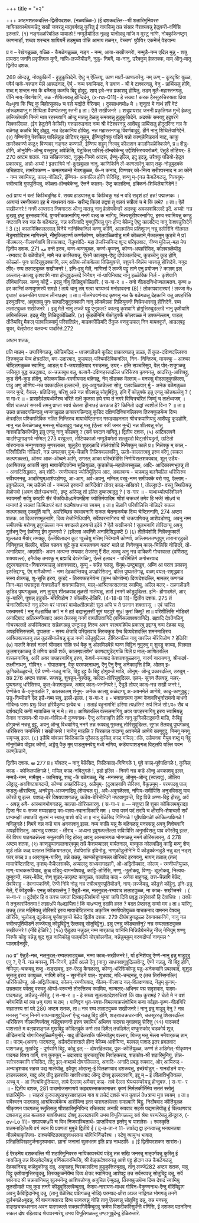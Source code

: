 +++
title = "०२"

+++
अष्टमशतकदल्लि-द्वितीयदशक. 
(नळवळ्ळि-) 
(ई दशकदल्लि--श्री शतारिमुनिवररु नायिकावस्थॆयम्पडॆदु सखी जनरन्नू मातृवर्गवन्नू कुरितु ई नायकियु तन्न संसार नैराश्यवन्नु हेळुवन्तॆ-वर्णिसि इरुत्तारॆ. 
(१) नङ्गळ्ळरिवळ्ळि यायाळो ! नम्मुडैयोदिल‌ 
नुळ्ळु यानॊन्नन्नु माजि म 
मुस्टु नाणि, 
नोक्कुकिनष्टुम् काणमार्डो, 
शब्दव शरन्दन शायियर्नॆ तडमुख्य 
पॊन्नि आमाय तळ‌न्९, 
वॆच्चण' पुवैयि९ एकनॆर्ज्‌ वेडवान्य 

प्र व – रेखॆगळुळ्ळ, वळ्ळि - कैबळॆगळुळ्ळ, नङ्ग - नम्म, आया-सखीजनरे!, नम्मुडै-नम्म एदिल‌ मुन्नु - शत्रु प्रायराद जननि प्रकृतिगळ मुन्दॆ, नाणि-लज्जॆयॊडनॆ, नुळु- निमगॆ, या-नानु, उरैक्कुम् हेळतक्क, माम् ऒनु-मातु 
द्वितीय दशक. 

269 
ऒन्दन्नु, नोक्कुकिर्ने - हुडुकुत्तिदेनॆ. ऎष्टु म् ऎल्लियू, काण मार्टो-काणलारॆनु. नम् कण् – कूरदृष्टि युळ्ळ, पवैर्य पार्क-गरुडन मेलॆ आरूढनाद, ऎर्म्‌ - नम्म स्वामियाद, वे डवाण - श्री वे टाश्वरनन्नु, वेनु - प्रार्थिसलु होगि, शब्द म् शन्दन नन्न कै बळॆगळु कळचि बिद्दु होदुवु. शाय् इन्ने-नन्न प्रकाशवू होयितु. तडम् मुलै-महास्तनगळु, र्पॊनि माय्-विवर्णवागि, तळ‌ -शैथिल्यवन्नु हॊन्दिदॆनु, 
(x-na-011)- 
हे सख्यः ! करक हैस्सुरुचिरुक्ताः प्रिया मे७धुना किं चिद्द कु मिहोत्सुका७ च रहो यद्योते वैरिणाम् । दुस्साधनयो७ मे । शृणुत! मे नाथं हरिं वेटं र्तारूढमवाप्नु म शिथिला वैवर्ण्यतस्सु स्तनी॥ 
ता। ऎलै सखीजनरे । शत्रुप्रायराद जननी प्रकृतिगळ मुन्दॆ हेळलु लज्जितॆयागि निमगॆ मात्र रहस्यवागि ऒन्दु मातन्नु हेळलु समयवन्नु हुडुकुत्तिदेनॆ. अदक्कॆ समयवु इदुवरॆगॆ सिक्कलिल्ल. (ईग हेळुत्तेनॆ केळिरि) गरुडारूढनाद नम्म श्री वेटेश्वरनन्नु आशॆपट्टु प्रार्थिसलु होदुदरिन्द नन्न कै बळॆगळु कळचि बिद्दु होदुवु. नन्न देहकानिय होयितु. नन्न महास्तनगळू विवर्णवादुवु. हीगॆ नानु शिथिलॆयागिद्देनॆ. 
(२) वेण्णिनॊनु पॆरुकिल् पारिलॆन्नुड तॊटियर् नुलुम्, 
ईण्णिदुरैक्कु पडियॆ यन्नो 
काण्‌लेनिडरार्य नाट्, 
काकु तामरॆक्कर्ण्ण कळु९ विण्णवर्‌ 
नङ्गळ कण्णालॆ, 
ईण्णिय शट्टुम् नित्यवु कॊळ्ळान 
कालमिळ्ळॆक्किन्नेने, 
प्र॥ शॆन्नु-होगि, ऒनुवेणि-ऒन्दु वस्तुवन्नु अपेक्षिसि, पॆटुकिल् पारिल्-हॊन्दबेकॆन्दु उद्देशिसिरुववरॊळगॆ, ऎन्नुडै तोटियर्- 
8 
270 
अष्टम शतक. 
नन्न सखिजनराद, 
नुलुम्-निमगे आदरू, ईण्णु-इल्लि, इदु इदन्नु, उरैक्कु पडियो-हेळुव प्रकारवन्नु, अन्नो-अय्यो ! इडरात्रिये र्ना-दुःखवुळ्ळ नानु, काणिकिनि र्ले-काणलारॆनु काण् तकु-नोडुवुदक्कॆ उचितवाद, तामरैक्कण्ण – कमलगळन्तॆ नेत्रगळुळ्ळ, र्क-न कनाद, विण्णवर् को-नित्य सरीश्वरनाद न आ कोनॆ - नम्म स्वामियन्नु, काल्-नोडिदरॆ, ईण्णिय- अवनल्लि होगि सेरिबिट्ट, शण्णु म्-(नन्न कैबळॆगळन्नू, नित्यवुम्- स्त्रीत्वादि गुणपूर्तियन्नू, कॊळ्ता-हॊन्दबेकॆन्दु, ऎत्तनै कालम्- ऎष्टु कालदिन्द, इक्किर्न-शिथिलॆयागिदेनॆ ! 

ed 
प्राप्य नं बत! किञ्चिदुमिह वॆ. सख्य हाड्यास्तु वः किञ्चिकु महं न वदि सदृशं हा! हन्न! पद्मात्मकः । अत्यन्तं रमणीयरूप इह मे नाथस्वयं वक- सरीन्द्र किल! तद्वशं तु वलयं स्त्रीत्वं च मे किं लभे? ॥ 
ता। ऎलै सखीजनरे ! ननगॆ आप्तराद निमगादरू ऒन्दु मातन्नु नानु हेळोणवॆन्दरॆ अदक्कू अवकाशविल्लदॆ इदॆ. अय्यो! नन्न दुःखवु इष्टु दुस्सहवागिदॆ. पुण्यरीकाक्षनागियू ननगॆ वल्ड् क नागियू, नित्यसूरीश्वरनागियू, इरुव स्वामियन्नु कण्डु नष्टवागि रुव नन्न कै बळॆगळन्नू, नन्न स्त्रीत्वादि गुणपूर्तियन्नू पुनः हॊन्द बेकॆन्दु ऎष्टु कालदिन्द नानु केशपडुत्तिदेनॆ ! 
3 
(३) कालमिक्किलल्लाल् विनैये नानिक्किनिर्ल 
कण्णु कॊर्णि, 
आलमतिय प्रतिशुमन् नन्नु दलीरिनि 
नीलमल‌ नॆडुमशोदिशन 
नाणित्तानॆ, 
नीमुकिल्‌वर्ण्ण कर्ण्णकॊण्ण, 
कोलवळ्ळियॊडु मामै कॊळ्तानॆ,नैकालमुम् 
कूडचॆ ने 
प्र1 नीलमलर्-नीलवर्णवागि विस्त्रतवाद, नॆडुम्शोदि- महा तेजस्सिनिन्द शून्द परिवृतवाद, नीण्ण मुकिल्-महा मेघ 
द्वितीय दशक. 
مه 
271 
दन्तॆ इरुव, वण्ण-बण्णवुळ्ळ, कर्ण्ण-कृष्णनु, कॊण्ण-अपहरिसिद, कोलवळ्ळॆयॊडु -रम्यवाद कै बळॆयॊडनॆ, मामै नन्न कास्तियन्नू, ऎत्तनै कालवुम्-ऎष्टु दीर्घकालदिन्द, कूडच्चॆनु कूड होगि, कॊर्ळ्ळा- पुनः सादिसुवुदक्कागि, लम् अतिय-लोकवॆल्ला तिळियुवन्तॆ, पशुमनॆ-निन्नॆय भारवन्नु हॊत्तिदेनॆ. ननुद लीर्- रम्य ललाटवुळ्ळ सखीजनरे !, इनि-इन्नु मेलॆ, नाणिर्त्ता ऎ लज्जॆ पट्टु ताने एनु प्रयोजन ? कालम् इल् अल्लाल्-कालवु कृशवागि नाश हॊन्दुवुदल्लदॆ निनैय९ र्ना-पापिनियाद नानु इळ्ळॆक्कि निर्ल - कृशॆयागि लीनॆयागिल्ल. कण्णु कॊर्ट्रॆ - इदन्नु नीवु तिळिदुकॊळ्ळिरि. 
( स-गा-र ॥ - 
तनो 
नीलादनिभोज्वलामतन. कृष्ण ७ हर कान्सिं कणयुगमस्यॆ समहो ! ताये चानु तम् गत्वा चाप्यभवं मनोज्ञवदना (8) ! लोकापवादास्पदं ! लज्जा मे७ वृधा७! कालमतिग पापान लीना७हम् ॥ 
ता॥ नीलमेघवर्णनाद कृष्णनु नन्न कै बळॆगळन्नू देहकानि यन्नू अपहरिसि इरुवुदरिन्द, अवुगळन्नु पुनः सत्पादिसुवुदक्कागि नानु लोकवॆल्ला तिळियुवन्तॆ निन्नॆयभारवन्नु हॊत्तिदेनॆ. रम्य ललाटवुळ्ळ सखीजनरे । इन्नु मेलॆ नानु लज्जॆ पट्टु एनुफल? कालवु कृशवागि होगुत्तिरुवुदल्लदॆ नानु कृशॆयागि लयिसलिल्ल. इदन्नु नीवु तिळिदुकॊळ्ळिरि. 
(४) कूडन्नेनिनि र्यकॊडुर्क्के कोलवळ्ळ 
नॆ 
डक्कमॆल्लाम्, 
पाडल् तॊळॆयविद्दु मैकल् पलवळ्ळिया‌र्मु 
परिशतिन्ने९, 
माडक्कॊडिमदि र्तॆकुळ वणकुडपाल्‌ निन 
मायक्कूर्त, 
आडल्‌पट्ट युयर्‌, वॆल्‌पोराट वलवन्य 
यादरित्ते.272 

अष्टम शतक, 

प्रति माडम् - उप्परिगॆगळन्नू, कॊडिमदिळ् – ध्वजगळॊडनॆ कूडिद प्राकारगळन्नू उळ्ळ, र्तॆ कुळ-दक्षिणदल्लिरुव तिरुक्कुळ यॆम्ब क्षेत्रदल्लि, वण-उदारवाद, कुडपाल्-पश्चिमदिक्किनल्लि, निन- निन्तिरुव, मायक्कू – आश्चर चेष्टितगळुळ्ळ स्वामियु, आडल् प वै-जयशालियाद गरुडनन्नु, उयर्‌ - हत्ति सञ्चरिसुव, वॆल् पोर्-शत्रुगळन्नु जयिसुव युद्ध सन्नद्धवाद, अ-चक्रायुध वन्नु, वलवनै-दक्षिणहस्तदल्लि धरिसिरुव कृष्णनन्नु, आदरित्तु-आशिपट्टु, कूड शॆर्ने-कूड होदॆनु. कोल्कवळ्ळि-रमणीयवाद बळॆगळू, नॆम् तॊडक्क मॆल्लाम् – मनस्सु मॊदलादुवुगळॆल्ला, पाडु अणु ऒणिय-नन्न पक्कदल्लि इल्लदन्तॆ, इन्नु-अवुगळन्नॆल्ला सोतु, पलवळ्ळियार् र्मु - अनेक बळॆगळुळ्ळ जनर मुन्दॆ, वैकल्- प्रतिदिनवू, परिशु अन्ने नन्न शीलवन्नू सोतुबिट्टॆनु. इनि र्ऎ कॊडुक्के इन्नु एनन्नु कॊडबल्लॆनु ? 
( स गा-र ॥ - 
प्रासादैर्वलयर्ध्वजैश्च भरिते दाक्षॆ कुळन्ना हये रम्य तं नगरे विचित्रचरितं जिष्णुं च तार्क्षध्वजम् । श्रीशं चक्रधरं समर्स्यॆ तमनु प्राप्ता स्वयं चेतसा हीना७हं करकज है? किमितो दद्यां स्वशीलं विना ? ॥ 
ता॥ उन्नत प्रासादगळिन्दलू ध्वजगळुळ्ळ प्राकारगळिन्दलू कूडिद दक्षिणदिक्किनल्लिरुव तिरुक्कुळयॆम्ब दिव्य क्षेत्रदल्लि पश्चिमदिक्कि नल्लि निन्तिरुव मायाचेष्टितनाद गरुडवाहननाद श्रीचक्रपाणियन्नु आशॆपट्टु कूडहोगि, नानु नन्न कैबळॆगळन्नू मनस्सु मॊदलादुवु गळन्नू मत्तू (ऎल्ला स्त्री जनर मुन्दॆ) नन्न शीलवन्नू सोतु नाशपडिसिकॊण्डॆनु इन्नु एनन्नु नानु कॊडबनु ? (सर्व स्वदान वायितु.) 
द्वितीय दशक, 
(५) आटिवलवनै यादरिप्पुमाङ्गर्व नम्मिल् 
273 
वरवुल्ला, 
तोटिय‌काळो नम्मुडैयमेर्ता 
शल्लुवदो विट्लरियदुर्ता, 
ऊटितो यॊरुवनाक नन्गुणवाक्कु 
मुणरलाका, 
शूलुडैय शुडर्‌ळादि तॊलॆयंशोदि 
निनैक्कुम् काले 
प्र॥ निन्नॆक्कु म् काल् - परिशीलिसि नोडिदरॆ, नन्न उणल्‌वार् कुम्-चॆन्नागि तिळियबल्लवरिगू, ऊतो-कालतत्त्ववु इरुव वरॆगू (सकल कल्पगळल्ल), ऒरुव आक-ऒब्बने आगि, उणरल् आका परिच्छेदिसि निर्णयिसलशक्यवाद, शूल् उडैय-(आश्रितरन्नु आकर्षि सुव) मायाचेष्टितवॆम्ब सुळियुळ्ळ, कुड‌कॊळ्-महातेजस्सुळ्ळ, आदि- आदिकारणभूतन्नू तॊ - अनादिसिद्धवाद, अम् शोदि- रमणीयवाद ज्योतिर्मूति्रय आद, अवलवन्य - चक्रवन्नु बलगैयल्लि धरिसिरुव सर्वॆश्वरनन्नु, आदरिप्पुम्आशॆपडोणवू, आ-आग, अर्व-अवनु, नम्मिल् वरवु-नम्म समीपक्कॆ बरो णवू, ऎल्लाम् - इवुगळॆल्ला, नम् उडैयमे र्ता - नम्मल्ले इरुवन्तॆ आगिदॆयो? तोयर्‌ काळ्-सखियरे !, तॊल्लुवदो- वस्तु स्थितियन्नु हेळोणवो (अवन दौर्लभ्य्रथनवो), इष्टु अरियदु र्ता इल्लि दुष्करवादुदु ? 
( स-गार ॥ - 
याथार्थ्यात्परिशीलने स्वयमसौ सर्वषु कष्टपि सैरं चैकविधो७प्रमेयमहिमा ज्योतिर्मयादिमः श्रीशं चक्रधरं तमेव हि भजे! सो७यं च मामाग! हे सख्यः! किमितःपरं बत! वदामैषा७धन्या स्वयम् ॥ 
ता॥ चॆन्नागि परिशीलिसि नोडिदरॆ सकल कल्पगळल्लू एकमूर्ति यागि, अपरिच्छिन्न स्वभावनागि सकल चेतनाकर्षक दिव्य चेष्टितनागि, 
274 
अष्टम शतक. 
आ दिकारणभूतनागि, दिव्य तेजोनिधियागि, सर्वॆश्वरनागिरुव श्री चक्रपाणियन्नु आशॆपडोणवू, अवनु नम्म समीपक्कॆ बरोणवू इवुगळॆल्ला नम्म वशदल्ले इरुवन्तॆ इदॆयॆ ? ऎलै सखीजनरे ! सुलभनागि तोरिदाग्यू अवनु दुर्लभनु ऎन्दु हेळोणवु ईग दुष्करवो ? (इदॆल्ला अवनिगॆ अनादिसिद्धवष्टॆ !) 
(६) तॊलॆयंशोदि निन्नॆक्कुकार्लॆ 
शूल्लळव मैयोर् तमक्कु, 
ऎल्लॆयिलादन कूट प्पुच्चॆयु मत्तिम् 
निवॆम्यामै कॊर्ण्णा, 
अल्लिमलतण्तुयुम् तारानार्‌डुकॊ 
विनिवूशल् शॆल्लीर्, 
वल्लि वळवय शूटॆ कुड 
मामल‌क्कण वळर' माले 
प्र! निनैक्कुम् काल्-चिन्निसि नोडिदरॆ, तॊ-अनादियाद, अम्‌शोदि- अवन अत्यन्त रम्यवाद तेजस्सु र्ऎ शॆल् अळवु अनु नन्न वाक्किगॆ गोचरवल्ल (वर्णिसलु शक्यवल्ल), इमैयोक् तमक्कु म् ब्रह्मादि देवतॆगळिगू, ऎल्लॆ इलादन - परिमितिगॆ अगोचरवाद (दुरवगाहवाद=निवारणमाडलु अशक्यवाद), कूप्पु - सन्नॆह गळन्नु, शॆयुम्-उण्टुमाडुव, अम्नि आ परत्व प्रकारवु इरुत्तिद्दाग्यू, ऎम् मामैकॊर्ण्णा - नम्म देहकान्तियन्नू अपहरिसिदनु. वल्लि पुष्पलतॆगळू, वळम् वयल्-समृद्धवाद सस्य क्षेत्रगळू, शू-सुत्ति इरुव, कुडद्दॆ - तिरुक्कडनॆयॆम्ब (कुम्भ कोणवॆम्ब) दिव्यदेशदल्लि, मामलर् कणगळ किन-महा पद्मसदृश नेत्रगळॊडनॆ शयनमाडिरुव, माल्-आश्रितवत्सलनाद स्वामियु, अल्लि मलर् - दळगळॊडनॆ कूडिद पुष्पगळुळ्ळ, तण् तुायुम् शीतळवाद तुळसी मालॆयन्नू, तार्रा (नमगॆ कॊडुवुदिल्ल. इनि- हीगादमेलॆ, आर् कु-यारिगॆ, पूशल् इडुकॊ- मॊरॆयिडोण ? कॊल्लीर्-हेळिरि. 
(4-18-8 11)- 
द्वितीय दशक. 
275 
तं चेन्सरिशील्यते ननु हरेजः परं भास्वरं वाचो७तीतमहो! सुरा अपि च ते छानान शक्तास्सु । एवं चास्ति परत्वमस्यॆ ! ननु मे७हार्षिक्ष कां! न मे हा! दद्यात्तुलसीं सुमं घटपुरे सु७! कुरां किमु? 
ता॥ परिशीलिसि नोडिदरॆ अनादियाद अतिरमणीयवाद अवन तेजस्सु ननगॆ वागतीतवागिदॆ (वर्णिसलशक्यवागिदॆ). ब्रह्मादि देवतॆगळिगू गोचरवल्लदॆ अपरिमितवाद सन्नॆहगळन्नु उण्टुमाडु तिरुव अवन परत्वमहिमॆय प्रकारवु इद्दाग्यू नम्म देहका यन्नू अपहरिसिरुत्तानॆ. पुष्पलता - सस्य क्षेत्रादि परिवृतवाद तिरुक्कुड ऎम्ब दिव्यदेशदल्लि शमनमाडिरुव आश्रितवत्सलनु तन्न तुळसीमालॆयन्नू कूड नमगॆ कॊडुवुदिल्ल. हीगिरुनल्लि नावु यारल्लि मॊरॆयिडोण ? हेळिरि! 
(७) मालरि केशर्व नारर्ण श्रीमादव 
गोळि र्स्थ वैकु नु 
ओलमिडवॆन्नॆ प्पण्ण विट्टिन 
नुमुरुवु म् 
शुवडु काव्या, 
विलमल कुलमार्‌काळन्नु डै 
तणिय‌ कार्ळॆ श‍र्क, 
कालम्‌पलशॆम' काणदायुडॆट्गळि 
यिलॆ 
प्र माल्-आश्रितरल्लि वत्सलनागियू, आरि अवर पापहरनागियू इरुव, केशर्व-रम्यवाद केशपाशवुळ्ळवनू, नारर्ण नारायणनू, श्रीमादर्व-लक्ष्मीनाथनू, गोविन्९ - गोपालकनू, वैकु परमपदनाथनू, ऎनु ऎनु ऎन्दु अनेकावृत्ति हेळि, ओलम् इ- कूगिकॊळ्ळुवन्तॆ, ऎन्नै पण्णॆ-नन्नन्नु माडि, विट्टु इट्टु कै बिट्टु होगुवन्तॆ माडि, ऒनुम्- ऒन्दु प्रकारदल्लि, उरुवुम् - तन्न 
276 
अष्टम शतक. 
रूपवन्नू, शुवडुम्-गुरुतन्नू, काल्टा-तोरिसुवुदिल्ल. एलम्- सुगन तैलवन्नू, मलर्- पुष्पगळन्नू धरिसिरुव, कुल्-केशगळुळ्ळ, अमार् काळ्-जननियरे !, ऎन्नुडै तोयर् काळ्-नन्न सखी 
जनरे !, ऎण्णॆकॆय र्के-एनुमाडलि ?, कालकालम् शॆनुम्- अनेक कालवु कळॆदाग्यू अ-अवनमेलॆ आणॆये, कादु-काणुवुदु ; उडु-निम्मॊडनॆ ऎळ् इडै-नम्म सवु, इल्लॆ-इल्ल. 
( स-गा-र ॥ - 
भक्तानामघ कृष्ण केशवविभुर्नारायणो माधवो गोविन्दः परमः प्रभुः किल हरिर्वैकुण्य इत्येव च । सताहं बहुनामभि! हरिणा त्य७स्मि! रूपं निजं सो६य० सैव च दर्शयद्यदि कणे! मात्राळिस ज् न मे॥ 
ता॥ आश्रितरल्लि वत्सलनागियू अवर पापहरनागियू इरुव स्वामियन्नु केशव नारायण-श्री माधव-गोविन्न-वै कुण्णनाथ- ऎन्दु अनेकावृत्ति हेळि नानु कूगिकॊळ्ळुवन्तॆ माडि, कैबिट्टु होगुवन्तॆ नन्नन्नु इट्टु, अवनु ऒन्दु विधवागियू ननगॆ तन्न रूपवन्नू गुरुतन्नू तोरिसुवुदिल्ल. सुगन्न तैलवन्नू पुष्पगळन्नू धरिसिरुव जननियरे ! सखीजनरे ! नानेनु माडलि ? चिरकाल वादाग्यू अवनमेलॆ आणॆये काणुवुदु. निमगू ननगू समृन्यवु इल्ल. 
(८) इडैयि र्यावळर'किळिकाळि 
पूरैकाळ् कुयिल्‌ काळ् मयिल्‌ाळि, 
उडैयनवा मैयुव शब्दु म् 
नॆट्टु मॊनुमॊळॆय वॊट्टाद कॊर्णा, 
अड्डॆयु वैकु मुम् 
पाडलुमनवॆयु मध्यॆ नणिय, 
कडॆयप्पाशङ्गळ् विट्लपि 
यल्लि यवन 
काण्‌कॆडाने, 

द्वितीय दशक. 
అ 
277 
प्र॥ र्यावळर्‌ – नानु बॆळॆसिद, किळिकाळ्-गिणिगळे 1, पूवै काळ्-पूवैपक्षिगळे !, कुयिल्‌ काळ् - कोकिलपक्षिगळे !, मयिल् काळ्-नविलुगळे !, इडो इल्लि - निमगॆ नन्न कडॆ ऒन्दु अवकाशवू इल्ल, नम्मडै-नम्म, मामैयुम् - कानियन्नू, शब्दु -कै बळॆगळन्नू, नॆइ -मनस्सन्नू, ऒनुम्-ऒन्दू (स्वल्पवू), ऒलिय ऒट्टादु-अवशिष्टवागदन्तॆ, कॊण्णा अपहरिसिदनु. अडैयुम्- (दुरवाहवागि सेरिरुव, वैकुन्नमुम् - परमपदवू पाल् कडलु-क्षीराब्लियू, अनवॆट्टुम्-अञ्जनाद्रियू (शेषाचल वू), अवै-अवुगळॆल्ला, नणिय-समीपिसि अनुभविसलु याव कॊरतॆ यू इल्ल. पाशळ्-बेरॆ विषयपाशगळन्नु, कडॆय-बेरिनॊन्दिगॆ नष्टवागुवन्तॆ, विट्ट पिन्नॆ अण्ण-बिट्ट हॊरतु, अर्व - अवन्नु अवै- आस्थानभोगगळन्नु, काण्र्डा-तोरिसलारनु. 
( स-गा-र ॥ 
— 
मत्तुष्टा हि शुका कोकिलमयूराद्या द्विजा नैव वः सज्ज मय्यहहाद्य का-वलय-स्वानादिकारि मम । यत्रा परमं पदं तदपि च क्षीराभि-शेषाचलौ सर्वं प्राप्यमहो! तथा७पि सुलभं न स्यात्तु पाशो यदि 
ता॥ नानु बॆळॆसिद गिणिगळे ! पूवैपक्षिगळे! कोकिलपक्षिगळे ! नविलुगळे ! निमगॆ नन्न कडॆ याव अवकाशवू इल्ल. नम्म कान्नि यन्नू कै बळॆगळन्नू मनस्सन्नू अवनु निशेषवागि अपहरिसिदनु. अवनन्नु परमपद - क्षीराब् - अध्यना इवुगळल्लॆल्ला सविापिसि अनुभविसलु याव कॊरतॆयू इल्ल, बेरॆ विषय पाठगळन्नॆल्ला समूलवागि बिट्ट हॊरतु अवनु आस्थानगळ भोगगळन्नु नमगॆ 
तोरिसलारनु. 
4 
278 
अष्टम शतक, 
(९) काण्‌डुप्पानल्लनार्‌क्युम् तन्नॆ 
कैशयप्पालर् मार्यतनाल्, 
माण्कुळ कोलवडिवु काट्टि मण्णु 
शेण् शुर्ड तळि कळ् पलतत्त 
निष्क्रियमलर्‌न्न, 
तेवपिरान्नि इविनोडु, 
नाण्‌कॊडुत्तेनिनि र्यॆ कॊडुक्केनन्नुडै 
नन्नु दल् नड्स् फार् काळ् 
प्र॥ आर्‌क्कुम्-यारिगू, तन्नॆ तन्नन्नु, काण्कॊडुप्पानल्ल तोरिसदॆ इरुववनु, मायन् तन्नाल् (तन्न) मायाचेष्टितदिन्द, कृशय्-कैकॆलसक्कॆ, अप्पालदु साध्यवागदहागॆ, ओ‌-अद्वितीयवाद, कोलम् - रमणीयतॆयुळ्ळ, माण्-याचकरूपियाद, कुळ् वडिवु-वामनवेषवन्नु, काट्टि-तोरिसि, मण्णु -भूलोकवू, विण्णु- द्युलोकवू, नित्यय-तुम्बुवन्तॆ, मलर्-बॆळॆद, शेण् शुडर्-उत्कृष्ट कायुळ्ळ, पलतोळ् कळ् - अनेक बाहुगळू, तत्त-चॆन्नागि बॆळॆद, तेवपिराट्टु - देवनायकनिगॆ, ऎण्णॆ निवि नोडु नन्न स्त्रीत्वगुणपूर्तियॊडनॆ, नाण्-लज्जॆयन्नू, कॊडुत्ते कॊट्टॆनु. इनि-इन्नु मेलॆ, ऎं कॊडुर्क्के- एनन्नु कॊडबल्लॆनु ? ऎन्नुडै-नन्न, नल्‌नुदल्-रम्यवाद ललाटवुळ्ळ, ना‌ काळ्- सखीजनरे । 
( स-गा-र ॥ 
दुर्दशो्र हि व कश्च जगतां दिव्याकृतिर्वामनो भूम्यां चापि दिवि प्रवृद्ध तनुरेवासौ हि देवाधिपः । तक्कॆ मे तनुकारर्पिततमा ! लज्ञा७पि मे७द्यार्पिता ! किं वा७न्यत्तु ददामि हस्त ? वदत प्रेष्ठास्तु सम्मो मम॥ 
ता॥ यारिगू तन्नन्नु (तन्न महिमॆयन्नु तोरिसदॆ इरुव मायाचेष्टितनाद अकृत्रिम रमणीयतॆयुळ्ळ याचकनाद वामनन वेषवन्नु तोरिसि, भूलोकवू द्युलोकवू पूर्णवागुवन्तॆ बॆळॆद 
द्वितीय दशक. 
279 
दीर्घबाहुगळुळ्ळ देवनायकनिगॆ, नानु नन्न स्त्रीत्वपूर्तियॊडनॆ लज्जॆयन्नू कॊट्टुबिट्टॆनु ऎल्लवन्नू सोतुबिट्टॆनु). इन्नु एनन्नु कॊडबल्लॆनु? नन्न रम्यललाटवुळ्ळ सखीजनरे ! (नीवे हेळिरि.) (१०) ऎन्नुड्य नन्नुदल् नम्म मार्‌काळ् यानिनि 
निन्निडैयेननॆन्नु नीज् नेमियुम् 
शण्णु मिरुकै कॊट्टु 
पन्नॆडु शूट् शुड‌ नायिकॊडु 
पाल्‌मदिये 
योर्‌कोलनील, 
नन्नॆडुम्‌कुम् वरुवदॊर्प्पा नाण्‌मल‌ 
^ 
प्पादमडैनदुवे, 

no 
प्र” ऎन्नुडै-नन्न, नल्‌नुदल्-रम्यललाटवुळ्ळ, नम्मा‌ काळ्-सखीजनरे !, र्या इनिशॆयदु ऎण्णॆ-नानु इन्नु माडुवुदु एनु ?, ऎ नॆ. नन्न मनस्सु, र्नि-निनगॆ, इडैर्यॆ अल्ले ऎनु (नानु) साधनवागुवुदिल्लवॆन्दु, ऎण्नॆ नन्नन्नु, नी बिट्टु होगि, नेमियुम्-चक्रवन्नू शब्दु -शङ्खवन्नू, इरु-ऎरडु कैगळल्लू, कॊण्णु-धरिसिकॊण्डु पडु-अनेकवागि प्रबलवाद, शूशुड‌ सुत्तलू इरुव कायुळ्ळ, नायिगॆ कॊडु – सूरनॊडनॆ पाल्- शुभ्रवाद, मदि-चन्द्रनन्नू, ए (तन्न तिरस्सिनल्लि) धरिसिकॊण्डु, ओ‌-अद्वितीयवाद, कोलम्-रमणीयवाद, नीलम्-नीलवाद नल्-विलक्षणवाद, नॆडुम् कुनम्-उन्नतवाद पर्वतवु वरुवदु ऒर्प्पा-बरुवन्तॆ तोरुत्तिरुव स्वामिय, नाण्मलर्-अभिनव पद्म सदृशवाद, पादम-पादगळन्नु, अडैन्नदु-सेरितु. 
( स-गा-र ॥ - 
हे सख्य सुललाटदेशरुचिरा! किं वा७ कुरामहं ? चेतो मे न वशं भवेयमिति मां त्या ७नु गत्वा च तम् । पाणिद्वन धृत-स्वश-विमलचक्रसंशोभिन 
कना र्काइत-कृष्ण-नीलगिरि सज्ञातस्य सां पदे 
280 
अष्टम शतक, 
ता॥ नन्न रम्य ललाटवुळ्ळ सखीजनरे ! नानु इन्नु माडुवु देनु ? नन्न मनस्सु “नानु निनगॆ साधनवागुवुदिल्ल' ऎन्दु नन्नन्नु बिट्टु होगि, शङ्खचक्रधरनागि, चन्नसूररन्नु शिखरदल्लि धरिसिरुव नीलमणिपर्वतवु नडॆदुबरुवन्तॆ इरुव स्वामिय अभिनव पादपद्म युगळवन्नु सेरित्तु 
(११) पादमवर्द पाशत्ताले म 
वल्‌पाशङ्गळ मुखविट्टु 
कोदिल्‌वुर्क कर्ण तन्न डिमॆल् 
तन्नडिमेल् 
वण्कुरुकोर् चडकोर्प शून्न, 
तीदिलनादि योगायिरत्तुळ्ळिमैयुमोर्- 
यादु‌ तीदिलराकि 
पत्नियॊडुम् वल्लार्, 
यिज्जु मत्तु मॆल्ला ममैवार्‌कळ् ताम् 
प्र। पादम्-(अवन) पादगळन्नु, अडैवर्दपाशत्ताले हॊन्द बेकॆम्ब आशॆयिन्द, मलवल्‌ पाशळ् इतर प्रबलवाद पाशगळन्नु, मुखविट्टु - पूर्णवागि बिट्टु, कोदु इल् -- दोषरहितवाद, पुक-कीर्तियुळ्ळ, कर्ण्ण र्त अडिमेल्-श्रीकृष्णन पादगळ विषय वागि, वण् कुरुकूर् – उदारवाद कुरुकापुरिय निर्वाहकराद, शडकोप-श्री शठारिमुनियु, तॊन्न-स्तोत्ररूपवागि रचिसिद, तीदु इल्-शब्दार्थ दोषगळिल्लद, अनादि- अनादि प्रबद्ध रूपवाद, ओर् आयिरुळ् - अन्यादृशवाद सहस्र पद्य मालॆयॊळु, इवैयुम् ओर्‌पत्तु-ई विलक्षणवाद दशकवन्नु, इच्छॆयॊडुम् - गानदॊडनॆ वार्-हाडबल्लवरु, यादु ओर् तीदु इलराकि यावविधवाद ऒन्दु दोषवू इल्लदवरागि, इद्दु म् – ई लीलाविभूतियल्ल, अच्चु म् - आ नित्यविभूतियल्ल, ताये ऎल्लाम् अमैवार् कळ्- तावे ऎल्ला श्रेयःपरम्परॆयन्नू हॊन्दुवरु. 
( स-गा- र ॥ - 
द्वितीय दशक, 
281 
पादामोजसमाश्रयॆ कहृदयस्सककामान्नरः कृष्णं निर्मलकीर्तिमेव सततं स्तोतुं शठारिर्मुनि- । साहस्रं कुरुकापुरप्रभुरसावाहात्म गाय य तचेदं दशकं भज कुशलं ते७त्राप्य मुत्र स्वयम् ॥ 
ता॥ सर्वॆश्वरन पादगळन्नु आश्रयिसबेकॆम्ब आशॆयिन्द इतर पाशगळन्नॆल्ला समग्रवागि बिट्टु, निर्दोषवाद कीर्तियुळ्ळ श्रीकृष्णन पादगळन्नु स्तुतिसलु श्रीशठारिमुनियिन्द रचितवाद अनादि रूपवाद सहस्र पद्यमालॆयॊळु ई विलक्षणवाद दशकवन्नु हाड बल्लवरु यावविधवाद दोषवू इल्लदवरागि उभय विभूतिगळल्लू सर्व श्रेयः परम्परॆयन्नू हॊन्दुवरु, 
(-ev-Lo 11)- 
सम्प्रापक७पि च विभ निजवाञ्चितार्थ- प्राप्तर्विघात इतरेषु च पाशलेशः । स्वस्कृति शतमनाहिते७पि वर्ग स्वन पि प्रवणतां मुमुचे द्वितीये ई 
( द्र-उ-ता-र 11- 
तार्क्षद्य द्वा हनत्वाच्चु भनयनतया नीलमेघाकृतित्वा- दाश्चचेष्टितत्वाद्दुरवधरतया योगिभिर्निज्ररैश्य । स्टेषु व्यामुग्ध भावात्‌ प्रतिहतिविरहादुर्जनादृश्यभावा. 
ज्ञानां जनानां सुलभतम इति प्राह नाथठारिः ॥ (ई द्वितीयदशकद सारांश-) 

ई ऎरडनॆय दशकदल्लि श्री शठारिमुनिवररु नायिकावस्थॆयं पडॆदु तन्न सखि जनरन्नू मातृवर्गवन्नू कुरितु ई नायकियु तन्न विरहवेदनॆयन्नु वर्णिसलारम्भिसि, श्री वेङ्कटेश्वरनन्नु आशॆ पट्टु होदाग तन्न कैबळॆगळन्नू देहकानियन्नू कळॆदुकॊण्डु दन्नू, अवुगळन्नु चिरकालदिन्द हुडुकुत्तिरुवुदन्नू, तानु लज्जॆ282 
अष्टम शतक, 
यन्नू बिट्टु कृशॆयागुत्तिरुवुदन्नू, तिरुक्कुळनॆयॆम्ब दिव्य क्षेत्रद स्वामियन्नु आशॆपट्टु तन्न सर्वस्ववन्नू सोतुबिट्टु दन्नू, सर्वॆ श्वरनाद श्री चक्रपाणियन्नु सुलभनॆन्दु आशिपडोणवु अनुचित ऎम्बुदन्नू, तिरुक्कुडयॆम्ब दिव्य देशद स्वामियु तुळसीमालॆ यन्नू कूड तनगॆ कॊडुवुदिल्लवॆम्बुदन्नू, केशव-नारायण-माधव गोविन-वैकुण्णनाथ-ऎन्दु मॊरॆयिट्टाग अवनु कैबिट्टिदानॆम्बु दन्नू, (तानु बॆळॆसिद पक्षिगळन्नु नोडि) परमपद-क्षीरा अञ्ज नाद्रिगळ भोगगळू तनगॆ दुर्लभगळॆ०बुदन्नू, श्री वामनावतारद दिव्य सानरवन्नु नोडि तानु ऎल्लवन्नू सोतुबिट्टु दन्नू, तन्न मनस्सु शङ्खचक्रधरनाद अवन पादगळल्ले सक्तवागिदॆयॆम्बुदन्नू क्रमेण विशदीकरिसुवन्तॆ वर्णिसि, ई दशकद पठनदिन्द सकल दोष रहितवाद श्रेयःपरम्परॆयू उभय विभूतिगळल्लू उण्टागुवुदॆन्दु हेळिरुत्तारॆ. 
